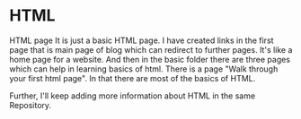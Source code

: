 # HTML
HTML page
It is just a basic HTML page.
I have created links in the first page that is main page of blog which can redirect to further pages. It's like a home page for a website.
And then in the basic folder there are three pages which can help in learning basics of html.
There is a page "Walk through your first html page".
In that there are most of the basics of HTML.

Further, I'll keep adding more information about HTML in the same Repository.
